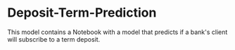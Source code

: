 # Deposit-Term-Prediction

This model contains a Notebook with a model that predicts if a bank's client will subscribe to a term deposit.